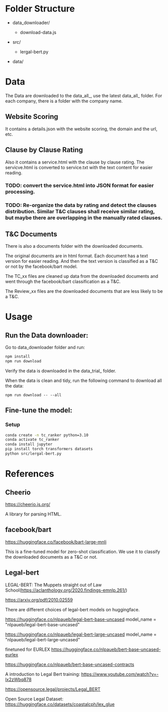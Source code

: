 
# Folder Structure

- data_downloader/
  - download-data.js
  
- src/
  - lergal-bert.py

- data/

# Data

The Data are downloaded to the data_all_<timestamp>, use the latest data_all_<timestamp> folder. For each company, there is a folder with the company name.

## Website Scoring
It contains a details.json with the website scoring, the domain and the url, etc.

## Clause by Clause Rating
Also it contains a service.html with the clause by clause rating. The servicve.html is converted to service.txt with the text content for easier reading.

### TODO: convert the service.html into JSON format for easier processing.

### TODO: Re-organize the data by rating and detect the clauses distribution. Similar T&C clauses shall receive similar rating, but maybe there are overlapping in the manually rated clauses.

## T&C Documents
There is also a documents folder with the downloaded documents.

The original documents are in html format. Each document has a text version for easier reading. And then the text version is classified as a T&C or not by the facebook/bart model.

The TC_xx files are cleaned up data from the downloaded documents and went through the facebook/bart classification as a T&C.

The Review_xx files are the downloaded documents that are less likely to be a T&C.

# Usage

## Run the Data downloader:

Go to data_downloader folder and run:
```bash
npm install
npm run download
```
Verify the data is downloaded in the data_trial_<timestamp> folder.

When the data is clean and tidy, run the following command to download all the data:
```
npm run download -- --all
```

## Fine-tune the model:

### Setup

```bash
conda create -n tc_ranker python=3.10
conda activate tc_ranker
conda install jupyter
pip install torch transformers datasets
python src/lergal-bert.py
```


# References


## Cheerio

https://cheerio.js.org/

A library for parsing HTML.

## facebook/bart

https://huggingface.co/facebook/bart-large-mnli

This is a fine-tuned model for zero-shot classification. We use it to classify the downloaded documents as a T&C or not.

## Legal-bert
LEGAL-BERT: The Muppets straight out of Law School(https://aclanthology.org/2020.findings-emnlp.261/)

https://arxiv.org/pdf/2010.02559


There are different choices of legal-bert models on huggingface.

https://huggingface.co/nlpaueb/legal-bert-base-uncased
model_name = "nlpaueb/legal-bert-base-uncased"

https://huggingface.co/nlpaueb/legal-bert-large-uncased
model_name = "nlpaueb/legal-bert-large-uncased"

finetuned for EURLEX
https://huggingface.co/nlpaueb/bert-base-uncased-eurlex


https://huggingface.co/nlpaueb/bert-base-uncased-contracts


A introduction to Legal Bert training:
https://www.youtube.com/watch?v=-Ix2zWbq878


https://opensource.legal/projects/Legal_BERT


Open Source Legal Dataset:
https://huggingface.co/datasets/coastalcph/lex_glue

